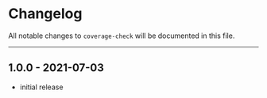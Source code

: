 # Changelog

All notable changes to `coverage-check` will be documented in this file.

---

## 1.0.0 - 2021-07-03

- initial release

